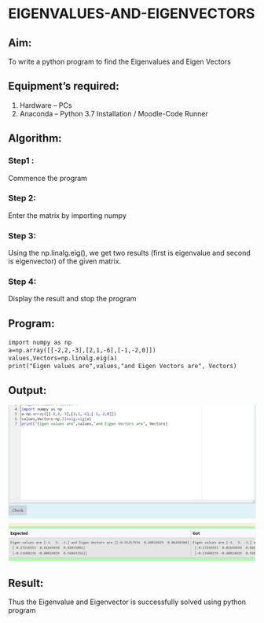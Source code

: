 # EIGENVALUES-AND-EIGENVECTORS
## Aim:
To write a python program to find the Eigenvalues and Eigen Vectors
## Equipment’s required:
1. 	Hardware – PCs
2. 	Anaconda – Python 3.7 Installation / Moodle-Code Runner
## Algorithm:
### Step1 : 
Commence the program 
### Step 2: 
Enter the matrix by importing numpy
### Step 3: 
Using the np.linalg.eig(),  we get two results (first is eigenvalue and second is eigenvector) of the given matrix.
### Step 4: 
Display the result and stop the program

## Program:
~~~
import numpy as np
a=np.array([[-2,2,-3],[2,1,-6],[-1,-2,0]])
values,Vectors=np.linalg.eig(a)
print("Eigen values are",values,"and Eigen Vectors are", Vectors)
~~~
## Output:
![GitHub Logo](m4.png)
## Result:
Thus the Eigenvalue and Eigenvector is successfully solved using python program
